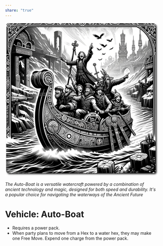 ```yaml
---
share: "true"
---
```


![auto-boat](./auto-boat.png)

*The Auto-Boat is a versatile watercraft powered by a combination of ancient technology and magic, designed for both speed and durability. It's a popular choice for navigating the waterways of the Ancient Future*

# Vehicle: Auto-Boat
- Requires a power pack.
- When party plans to move from a Hex to a water hex, they may make one Free Move. Expend one charge from the power pack.